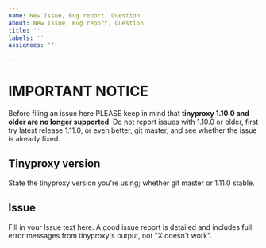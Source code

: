 ```yaml
---
name: New Issue, Bug report, Question
about: New Issue, Bug report, Question
title: ''
labels: ''
assignees: ''

---
```


# IMPORTANT NOTICE

Before filing an issue here PLEASE keep in mind that **tinyproxy 1.10.0 and older are no longer supported**.
Do not report issues with 1.10.0 or older, first try latest release 1.11.0, or even better, git master, and see whether the issue is already fixed.

## Tinyproxy version
State the tinyproxy version you're using; whether git master or 1.11.0 stable.

## Issue
Fill in your Issue text here.
A good issue report is detailed and includes full error messages from tinyproxy's output, not "X doesn't work".
